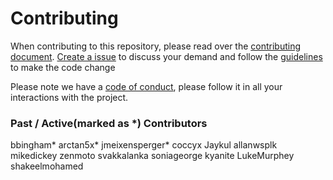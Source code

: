 # Contributing

When contributing to this repository, please read over the [contributing document](http://splunk.github.io/eventgen/CONTRIBUTE.html). [Create a issue](http://splunk.github.io/eventgen/FILE_ISSUES.html) to discuss your demand and follow the [guidelines](http://splunk.github.io/eventgen/CONTRIBUTE_CODE.html) to make the code change

Please note we have a [code of conduct](http://splunk.github.io/eventgen/CONTRIBUTE.html#code-of-conduct), please follow it in all your interactions with the project.


### Past / Active(marked as *) Contributors
bbingham*
arctan5x*
jmeixensperger*
coccyx
Jaykul
allanwsplk
mikedickey
zenmoto
svakkalanka
soniageorge
kyanite
LukeMurphey
shakeelmohamed


